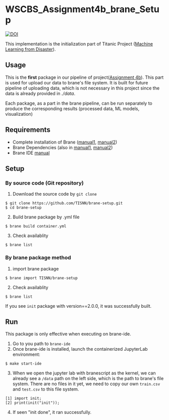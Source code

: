 # WSCBS_Assignment4b_brane_Setup

[![DOI](https://zenodo.org/badge/DOI/10.5281/zenodo.6612446.svg)](https://doi.org/10.5281/zenodo.6612446)


This implementation is the initialization part of Titanic Project ([Machine Learning from Disaster](https://www.kaggle.com/c/titanic/overview)).

## Usage
This is the **first** package in our pipeline of project([Assignment 4b](https://github.com/TISNN/WSCBS_Assignment4b)). This part is used for upload our data to brane's file system. It is built for future pipeline of uploading data, which is not necessary in this project since the data is already provided in *./data*. 

Each package, as a part in the brane pipeline, can be run separately to produce the corresponding results (processed data, ML models, visualization)

## Requirements

- Complete installation of Brane ([manual1](https://wiki.enablingpersonalizedinterventions.nl/user-guide/software-engineers/installation.html), [manual2](https://wiki.enablingpersonalizedinterventions.nl/admins/installation/get-binaries.html))
- Brane Dependencies (also in [manual1](https://wiki.enablingpersonalizedinterventions.nl/user-guide/software-engineers/installation.html), [manual2](https://wiki.enablingpersonalizedinterventions.nl/admins/installation/get-binaries.html))
- Brane IDE [manual](https://github.com/epi-project/brane-ide)

## Setup

### By source code (Git repository)

1. Download the source code by `git clone`
```shell
$ git clone https://github.com/TISNN/brane-setup.git
$ cd brane-setup
```
2. Build brane package by .yml file
```shell
$ brane build container.yml
```
3. Check availablity
```shell
$ brane list
```

### By brane package method

1. import brane package
```shell
$ brane import TISNN/brane-setup
```
2. Check availablity
```shell
$ brane list
```

If you see `init` package with version==2.0.0, it was successfully built.

## Run
This package is only effective when executing on brane-ide.

1. Go to you path to `brane-ide`
2. Once brane-ide is installed, launch the containerized JupyterLab environment:
```shell
$ make start-ide
```
3. When we open the jupyter lab with branescript as the kernel, we can already see a `/data` path on the left side, which is the path to brane's file system. There are no files in it yet, we need to copy our own `train.csv` and `test.csv` to this file system.
```shell
[1] import init;
[2] print(init("init"));
```
4. If seen "init done", it ran successfully.
